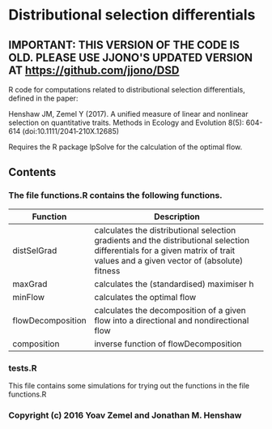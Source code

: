 # Distributional selection differentials

## IMPORTANT:  THIS VERSION OF THE CODE IS OLD.  PLEASE USE JJONO'S UPDATED VERSION AT https://github.com/jjono/DSD

R code for computations related to distributional selection differentials, defined in the paper:

Henshaw JM, Zemel Y (2017). A unified measure of linear and nonlinear selection on quantitative traits. Methods in Ecology and Evolution 8(5): 604-614 (doi:10.1111/2041‑210X.12685)

Requires the R package lpSolve for the calculation of the optimal flow.


## Contents
### The file functions.R contains the following functions.

| Function | Description |
| --- | --- |
| distSelGrad | calculates the distributional selection gradients and the distributional selection differentials for a given matrix of trait values and a given vector of (absolute) fitness  |
| maxGrad | calculates the (standardised) maximiser h  |
| minFlow | calculates the optimal flow |
| flowDecomposition | calculates the decomposition of a given flow into a directional and nondirectional flow |
| composition | inverse function of flowDecomposition |

### tests.R
This file contains some simulations for trying out the functions in the file functions.R

### Copyright (c) 2016 Yoav Zemel and Jonathan M. Henshaw

